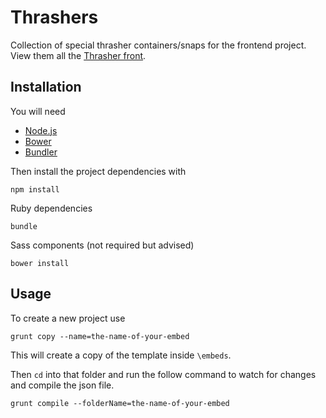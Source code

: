 Thrashers
=========

Collection of special thrasher containers/snaps for the frontend project. View them all the [Thrasher front](http://m.code.dev-theguardian.com/thrashers).


## Installation

You will need

 * [Node.js](http://nodejs.org/)
 * [Bower](http://bower.io/)
 * [Bundler](http://bundler.io/)

Then install the project dependencies with

```
npm install
```

Ruby dependencies 
```
bundle
```

Sass components (not required but advised)
```
bower install
```

## Usage

To create a new project use
```
grunt copy --name=the-name-of-your-embed
```

This will create a copy of the template inside `\embeds`.

Then `cd` into that folder and run the follow command to watch for changes and compile the json file.

```
grunt compile --folderName=the-name-of-your-embed
```
